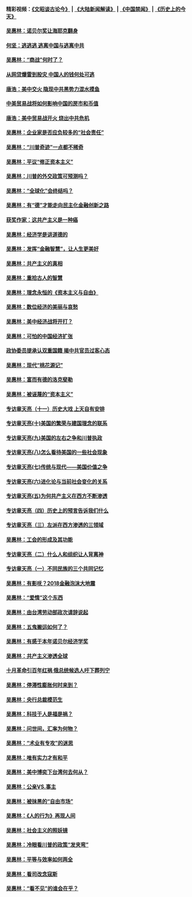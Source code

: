 #### 精彩视频：[《文昭谈古论今》](https://github.com/gfw-breaker/wenzhao/blob/master/README.md?t=01082131) | [《大陆新闻解读》](https://github.com/gfw-breaker/ntdtv-comedy/blob/master/README.md?t=01082131) | [《中国禁闻》](https://github.com/gfw-breaker/ntdtv-news/blob/master/README.md?t=01082131) | [《历史上的今天》](https://github.com/gfw-breaker/today-in-history/blob/master/README.md?t=01082131) 

#### [吴惠林：诺贝尔奖让海耶克翻身](../pages/nsc423/n10890049.md?t=01082131) 

#### [何坚：逃逃逃 逃离中国与逃离中共](../pages/nsc423/n10592891.md?t=01082131) 

#### [吴惠林：“商战”何时了？](../pages/nsc423/n10573558.md?t=01082131) 

#### [从网贷爆雷到股灾 中国人的钱何处可逃](../pages/nsc423/n10572800.md?t=01082131) 

#### [唐浩：美中交火 隐现中共黑势力混水摸鱼](../pages/nsc423/n10544040.md?t=01082131) 

#### [中美贸易战将如何影响中国的房市和币值](../pages/nsc423/n10543697.md?t=01082131) 

#### [唐浩：美中贸易战开火 烧出中共危机](../pages/nsc423/n10540126.md?t=01082131) 

#### [吴惠林：企业家是否应负较多的“社会责任”](../pages/nsc423/n10535022.md?t=01082131) 

#### [吴惠林：“川普奇迹”一点都不稀奇](../pages/nsc423/n10512808.md?t=01082131) 

#### [吴惠林：平议“修正资本主义”](../pages/nsc423/n10495724.md?t=01082131) 

#### [吴惠林：川普的外交政策可预测吗？](../pages/nsc423/n10462387.md?t=01082131) 

#### [吴惠林：“全球化”会终结吗？](../pages/nsc423/n10452838.md?t=01082131) 

#### [吴惠林：有“德”才能走向民主化金融创新之路](../pages/nsc423/n10432292.md?t=01082131) 

#### [获奖作家：这共产主义是一种癌](../pages/nsc423/n10431541.md?t=01082131) 

#### [吴惠林：经济学是讲道德的](../pages/nsc423/n10398014.md?t=01082131) 

#### [吴惠林：发挥“金融智慧”，让人生更美好](../pages/nsc423/n10375019.md?t=01082131) 

#### [吴惠林：共产主义的真相](../pages/nsc423/n10351394.md?t=01082131) 

#### [吴惠林：重拾古人的智慧](../pages/nsc423/n10337691.md?t=01082131) 

#### [吴惠林：理念永恒的《资本主义与自由》](../pages/nsc423/n10316274.md?t=01082131) 

#### [吴惠林：数位经济的美丽与哀愁](../pages/nsc423/n10292946.md?t=01082131) 

#### [吴惠林：美中经济战将开打？](../pages/nsc423/n10258825.md?t=01082131) 

#### [吴惠林：可怕的中国经济扩张](../pages/nsc423/n10219147.md?t=01082131) 

#### [政协委员提承认双重国籍 揭中共官员过客心态](../pages/nsc423/n10208809.md?t=01082131) 

#### [吴惠林：现代“桃花源记”](../pages/nsc423/n10185234.md?t=01082131) 

#### [吴惠林：富而有德的洛克斐勒](../pages/nsc423/n10142264.md?t=01082131) 

#### [吴惠林：被诬蔑的“资本主义”](../pages/nsc423/n10124816.md?t=01082131) 

#### [专访章天亮（十一）历史大戏 上天自有安排](../pages/nsc423/n10094905.md?t=01082131) 

#### [专访章天亮(十)美国的繁荣与建国理念的联系](../pages/nsc423/n10094899.md?t=01082131) 

#### [专访章天亮(九)美国的左右之争和川普执政](../pages/nsc423/n10094889.md?t=01082131) 

#### [专访章天亮(八)怎么看待美国的一些社会现象](../pages/nsc423/n10094857.md?t=01082131) 

#### [专访章天亮(七)传统与现代——美国价值之争](../pages/nsc423/n10093140.md?t=01082131) 

#### [专访章天亮(六)进化论与当前社会变化的关系](../pages/nsc423/n10092036.md?t=01082131) 

#### [专访章天亮(五)为何共产主义在西方不断渗透](../pages/nsc423/n10083620.md?t=01082131) 

#### [专访章天亮（四）历史上的预言告诉我们什么](../pages/nsc423/n10083606.md?t=01082131) 

#### [专访章天亮（三）左派在西方渗透的三领域](../pages/nsc423/n10081115.md?t=01082131) 

#### [吴惠林：工会的形成及其功能](../pages/nsc423/n10080633.md?t=01082131) 

#### [专访章天亮（二）什么人和组织让人背离神](../pages/nsc423/n10076637.md?t=01082131) 

#### [专访章天亮（一）不同民族的三个共同记忆](../pages/nsc423/n10074188.md?t=01082131) 

#### [吴惠林：有影呒？2018金融泡沫大地震](../pages/nsc423/n10040534.md?t=01082131) 

#### [吴惠林：“爱情”这个东西](../pages/nsc423/n10019423.md?t=01082131) 

#### [吴惠林：由台湾劳动部政次请辞说起](../pages/nsc423/n9979679.md?t=01082131) 

#### [吴惠林：五鬼搬运如何了？](../pages/nsc423/n9925338.md?t=01082131) 

#### [吴惠林：有感于本年诺贝尔经济学奖](../pages/nsc423/n9871883.md?t=01082131) 

#### [吴惠林：共产主义渗透全球](../pages/nsc423/n9812748.md?t=01082131) 

#### [十月革命引百年红祸 俄总统候选人吁下葬列宁](../pages/nsc423/n9810182.md?t=01082131) 

#### [吴惠林：停滞性膨胀何时来到？](../pages/nsc423/n9764136.md?t=01082131) 

#### [吴惠林：央行总裁模范生](../pages/nsc423/n9728134.md?t=01082131) 

#### [吴惠林：科技于人是福是祸？](../pages/nsc423/n9672982.md?t=01082131) 

#### [吴惠林：问世间，汇率为何物？](../pages/nsc423/n9621788.md?t=01082131) 

#### [吴惠林：“术业有专攻”的迷思](../pages/nsc423/n9580363.md?t=01082131) 

#### [吴惠林：唯有实力才有和平](../pages/nsc423/n9529599.md?t=01082131) 

#### [吴惠林：美中博奕下台湾何去何从？](../pages/nsc423/n9483598.md?t=01082131) 

#### [吴惠林：公亲VS.事主](../pages/nsc423/n9425637.md?t=01082131) 

#### [吴惠林：被抹黑的“自由市场”](../pages/nsc423/n9351545.md?t=01082131) 

#### [吴惠林：《人的行为》再现人间](../pages/nsc423/n9296339.md?t=01082131) 

#### [吴惠林：社会主义的照妖镜](../pages/nsc423/n9243460.md?t=01082131) 

#### [吴惠林：冷眼看川普的政策“发夹弯”](../pages/nsc423/n9120684.md?t=01082131) 

#### [吴惠林：平等与效率如何两全](../pages/nsc423/n9075430.md?t=01082131) 

#### [吴惠林：看司改念寇斯](../pages/nsc423/n9024915.md?t=01082131) 

#### [吴惠林：“看不见”的谁会在乎？](../pages/nsc423/n8977488.md?t=01082131) 

